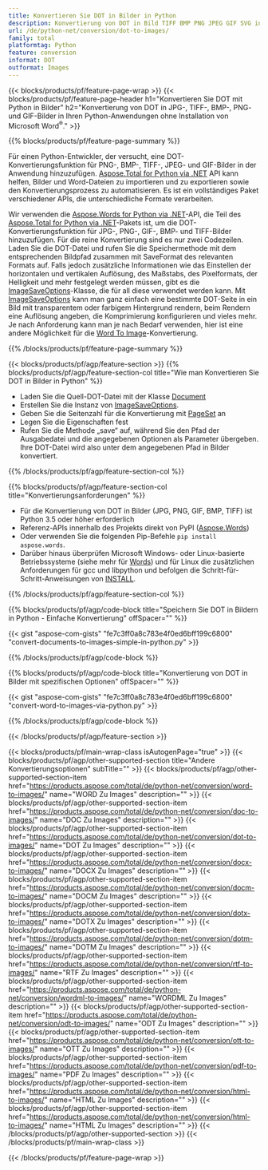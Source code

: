 ```yaml
---
title: Konvertieren Sie DOT in Bilder in Python
description: Konvertierung von DOT in Bild TIFF BMP PNG JPEG GIF SVG in Ihren Python-Anwendungen ohne Verwendung von Microsoft Word 
url: /de/python-net/conversion/dot-to-images/
family: total
platformtag: Python
feature: conversion
informat: DOT
outformat: Images
---
```

{{< blocks/products/pf/feature-page-wrap >}}
{{< blocks/products/pf/feature-page-header h1="Konvertieren Sie DOT mit Python in Bilder" h2="Konvertierung von DOT in JPG-, TIFF-, BMP-, PNG- und GIF-Bilder in Ihren Python-Anwendungen ohne Installation von Microsoft Word<sup>&reg;</sup>." >}}

{{% blocks/products/pf/feature-page-summary %}}

Für einen Python-Entwickler, der versucht, eine DOT-Konvertierungsfunktion für PNG-, BMP-, TIFF-, JPEG- und GIF-Bilder in der Anwendung hinzuzufügen. [Aspose.Total for Python via .NET](https://products.aspose.com/total/python-net/) API kann helfen, Bilder und Word-Dateien zu importieren und zu exportieren sowie den Konvertierungsprozess zu automatisieren. Es ist ein vollständiges Paket verschiedener APIs, die unterschiedliche Formate verarbeiten. 

Wir verwenden die [Aspose.Words for Python via .NET](https://products.aspose.com/words/python-net/)-API, die Teil des [Aspose.Total for Python via .NET](https://products.aspose.com/total/python-net/)-Pakets ist, um die DOT-Konvertierungsfunktion für JPG-, PNG-, GIF-, BMP- und TIFF-Bilder hinzuzufügen. Für die reine Konvertierung sind es nur zwei Codezeilen. Laden Sie die DOT-Datei und rufen Sie die Speichermethode mit dem entsprechenden Bildpfad zusammen mit SaveFormat des relevanten Formats auf. Falls jedoch zusätzliche Informationen wie das Einstellen der horizontalen und vertikalen Auflösung, des Maßstabs, des Pixelformats, der Helligkeit und mehr festgelegt werden müssen, gibt es die [ImageSaveOptions](https://reference.aspose.com/words/python-net/aspose.words.saving/imagesaveoptions/)-Klasse, die für all diese verwendet werden kann. Mit [ImageSaveOptions](https://reference.aspose.com/words/python-net/aspose.words.saving/imagesaveoptions/) kann man ganz einfach eine bestimmte DOT-Seite in ein Bild mit transparentem oder farbigem Hintergrund rendern, beim Rendern eine Auflösung angeben, die Komprimierung konfigurieren und vieles mehr. Je nach Anforderung kann man je nach Bedarf verwenden, hier ist eine andere Möglichkeit für die [Word To Image](https://products.aspose.com/words/python-net/conversion/word-to-image/)-Konvertierung.

{{% /blocks/products/pf/feature-page-summary %}}

{{< blocks/products/pf/agp/feature-section >}}
{{% blocks/products/pf/agp/feature-section-col title="Wie man Konvertieren Sie DOT in Bilder in Python" %}}
- Laden Sie die Quell-DOT-Datei mit der Klasse [Document](https://reference.aspose.com/words/python-net/aspose.words/document/)
- Erstellen Sie die Instanz von [ImageSaveOptions](https://reference.aspose.com/words/python-net/aspose.words.saving/imagesaveoptions/).
- Geben Sie die Seitenzahl für die Konvertierung mit [PageSet](https://reference.aspose.com/words/python-net/aspose.words.saving/pageset/) an
- Legen Sie die Eigenschaften fest
- Rufen Sie die Methode „save“ auf, während Sie den Pfad der Ausgabedatei und die angegebenen Optionen als Parameter übergeben. Ihre DOT-Datei wird also unter dem angegebenen Pfad in Bilder konvertiert.

{{% /blocks/products/pf/agp/feature-section-col %}}

{{% blocks/products/pf/agp/feature-section-col title="Konvertierungsanforderungen" %}}

- Für die Konvertierung von DOT in Bilder (JPG, PNG, GIF, BMP, TIFF) ist Python 3.5 oder höher erforderlich
- Referenz-APIs innerhalb des Projekts direkt von PyPI ([Aspose.Words](https://pypi.org/project/aspose-words/))
- Oder verwenden Sie die folgenden Pip-Befehle ```pip install aspose.words```.
- Darüber hinaus überprüfen Microsoft Windows- oder Linux-basierte Betriebssysteme (siehe mehr für [Words](https://docs.aspose.com/words/python-net/system-requirements/)) und für Linux die zusätzlichen Anforderungen für gcc und libpython und befolgen die Schritt-für-Schritt-Anweisungen von [INSTALL](https://docs.aspose.com/words/python-net/installation/).
 

{{% /blocks/products/pf/agp/feature-section-col %}}

{{% blocks/products/pf/agp/code-block title="Speichern Sie DOT in Bildern in Python - Einfache Konvertierung" offSpacer="" %}}

{{< gist "aspose-com-gists" "fe7c3ff0a8c783e4f0ed6bff199c6800" "convert-documents-to-images-simple-in-python.py" >}}

{{% /blocks/products/pf/agp/code-block %}}

{{% blocks/products/pf/agp/code-block title="Konvertierung von DOT in Bilder mit spezifischen Optionen" offSpacer="" %}}

{{< gist "aspose-com-gists" "fe7c3ff0a8c783e4f0ed6bff199c6800" "convert-word-to-images-via-python.py" >}}

{{% /blocks/products/pf/agp/code-block %}}

{{< /blocks/products/pf/agp/feature-section >}}

{{< blocks/products/pf/main-wrap-class isAutogenPage="true" >}}
{{< blocks/products/pf/agp/other-supported-section title="Andere Konvertierungsoptionen" subTitle="" >}}
{{< blocks/products/pf/agp/other-supported-section-item href="https://products.aspose.com/total/de/python-net/conversion/word-to-images/" name="WORD Zu Images" description="" >}}
{{< blocks/products/pf/agp/other-supported-section-item href="https://products.aspose.com/total/de/python-net/conversion/doc-to-images/" name="DOC Zu Images" description="" >}}
{{< blocks/products/pf/agp/other-supported-section-item href="https://products.aspose.com/total/de/python-net/conversion/dot-to-images/" name="DOT Zu Images" description="" >}}
{{< blocks/products/pf/agp/other-supported-section-item href="https://products.aspose.com/total/de/python-net/conversion/docx-to-images/" name="DOCX Zu Images" description="" >}}
{{< blocks/products/pf/agp/other-supported-section-item href="https://products.aspose.com/total/de/python-net/conversion/docm-to-images/" name="DOCM Zu Images" description="" >}}
{{< blocks/products/pf/agp/other-supported-section-item href="https://products.aspose.com/total/de/python-net/conversion/dotx-to-images/" name="DOTX Zu Images" description="" >}}
{{< blocks/products/pf/agp/other-supported-section-item href="https://products.aspose.com/total/de/python-net/conversion/dotm-to-images/" name="DOTM Zu Images" description="" >}}
{{< blocks/products/pf/agp/other-supported-section-item href="https://products.aspose.com/total/de/python-net/conversion/rtf-to-images/" name="RTF Zu Images" description="" >}}
{{< blocks/products/pf/agp/other-supported-section-item href="https://products.aspose.com/total/de/python-net/conversion/wordml-to-images/" name="WORDML Zu Images" description="" >}}
{{< blocks/products/pf/agp/other-supported-section-item href="https://products.aspose.com/total/de/python-net/conversion/odt-to-images/" name="ODT Zu Images" description="" >}}
{{< blocks/products/pf/agp/other-supported-section-item href="https://products.aspose.com/total/de/python-net/conversion/ott-to-images/" name="OTT Zu Images" description="" >}}
{{< blocks/products/pf/agp/other-supported-section-item href="https://products.aspose.com/total/de/python-net/conversion/pdf-to-images/" name="PDF Zu Images" description="" >}}
{{< blocks/products/pf/agp/other-supported-section-item href="https://products.aspose.com/total/de/python-net/conversion/html-to-images/" name="HTML Zu Images" description="" >}}
{{< blocks/products/pf/agp/other-supported-section-item href="https://products.aspose.com/total/de/python-net/conversion/html-to-images/" name="HTML Zu Images" description="" >}}
{{< /blocks/products/pf/agp/other-supported-section >}}
{{< /blocks/products/pf/main-wrap-class >}}

{{< /blocks/products/pf/feature-page-wrap >}}